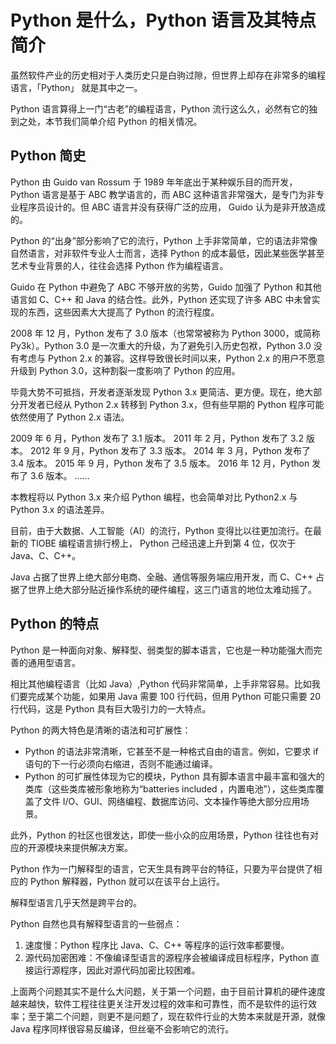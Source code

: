 # Python 是什么，Python 语言及其特点简介

虽然软件产业的历史相对于人类历史只是白驹过隙，但世界上却存在非常多的编程语言，「Python」 就是其中之一。

Python 语言算得上一门“古老”的编程语言，Python 流行这么久，必然有它的独到之处，本节我们简单介绍 Python 的相关情况。

## Python 简史

Python 由 Guido van Rossum 于 1989 年年底出于某种娱乐目的而开发， Python 语言是基于 ABC 教学语言的，而 ABC 这种语言非常强大，是专门为非专业程序员设计的。但 ABC 语言并没有获得广泛的应用， Guido 认为是非开放造成的。

Python 的“出身”部分影响了它的流行，Python 上手非常简单，它的语法非常像自然语言，对非软件专业人士而言，选择 Python 的成本最低，因此某些医学甚至艺术专业背景的人，往往会选择 Python 作为编程语言。

Guido 在 Python 中避免了 ABC 不够开放的劣势，Guido 加强了 Python 和其他语言如 C、C++ 和 Java 的结合性。此外，Python 还实现了许多 ABC 中未曾实现的东西，这些因素大大提高了 Python 的流行程度。

2008 年 12 月，Python 发布了 3.0 版本（也常常被称为 Python 3000，或简称 Py3k）。Python 3.0 是一次重大的升级，为了避免引入历史包袱，Python 3.0 没有考虑与 Python 2.x 的兼容。这样导致很长时间以来，Python 2.x 的用户不愿意升级到 Python 3.0，这种割裂一度影响了 Python 的应用。

毕竟大势不可抵挡，开发者逐渐发现 Python 3.x 更简洁、更方便。现在，绝大部分开发者已经从 Python 2.x 转移到 Python 3.x，但有些早期的 Python 程序可能依然使用了 Python 2.x 语法。

2009 年 6 月，Python 发布了 3.1 版本。
2011 年 2 月，Python 发布了 3.2 版本。
2012 年 9 月，Python 发布了 3.3 版本。
2014 年 3 月，Python 发布了 3.4 版本。
2015 年 9 月，Python 发布了 3.5 版本。
2016 年 12 月，Python 发布了 3.6 版本。
......

本教程将以 Python 3.x 来介绍 Python 编程，也会简单对比 Python2.x 与 Python 3.x 的语法差异。

目前，由于大数据、人工智能（AI）的流行，Python 变得比以往更加流行。在最新的 TIOBE 编程语言排行榜上， Python 己经迅速上升到第 4 位，仅次于 Java、C、C++。

Java 占据了世界上绝大部分电商、全融、通信等服务端应用开发，而 C、C++ 占据了世界上绝大部分贴近操作系统的硬件编程，这三门语言的地位太难动摇了。

## Python 的特点

Python 是一种面向对象、解释型、弱类型的脚本语言，它也是一种功能强大而完善的通用型语言。

相比其他编程语言（比如 Java）,Python 代码非常简单，上手非常容易。比如我们要完成某个功能，如果用 Java 需要 100 行代码，但用 Python 可能只需要 20 行代码，这是 Python 具有巨大吸引力的一大特点。

Python 的两大特色是清晰的语法和可扩展性：

*   Python 的语法非常清晰，它甚至不是一种格式自由的语言。例如，它要求 if 语句的下一行必须向右缩进，否则不能通过编译。
*   Python 的可扩展性体现为它的模块，Python 具有脚本语言中最丰富和强大的类库（这些类库被形象地称为“batteries included ，内置电池”），这些类库覆盖了文件 I/O、GUI、网络编程、数据库访问、文本操作等绝大部分应用场景。

此外，Python 的社区也很发达，即使一些小众的应用场景，Python 往往也有对应的开源模块来提供解决方案。

Python 作为一门解释型的语言，它天生具有跨平台的特征，只要为平台提供了相应的 Python 解释器，Python 就可以在该平台上运行。

解释型语言几乎天然是跨平台的。

Python 自然也具有解释型语言的一些弱点：

1.  速度慢：Python 程序比 Java、C、C++ 等程序的运行效率都要慢。
2.  源代码加密困难：不像编译型语言的源程序会被编译成目标程序，Python 直接运行源程序，因此对源代码加密比较困难。

上面两个问题其实不是什么大问题，关于第一个问题，由于目前计算机的硬件速度越来越快，软件工程往往更关注开发过程的效率和可靠性，而不是软件的运行效率；至于第二个问题，则更不是问题了，现在软件行业的大势本来就是开源，就像 Java 程序同样很容易反编译，但丝毫不会影响它的流行。